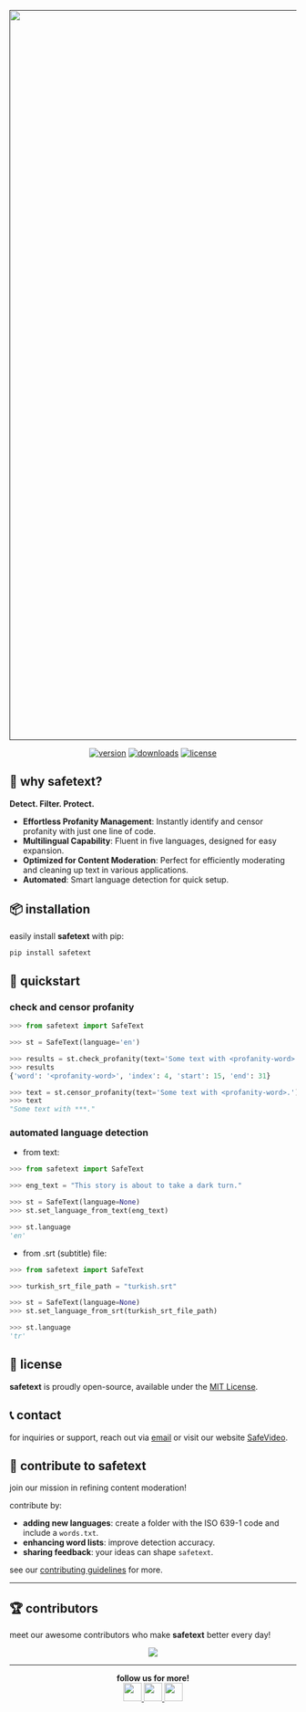 <div align="center">
  <p>
    <a align="center" href="" target="_blank">
      <img
        width="1280"
        src="https://github.com/safevideo/safetext/assets/44926076/9af66dde-3a93-4c5b-b802-cb31dffcb2e5"
      >
    </a>
  </p>

[![version](https://badge.fury.io/py/safetext.svg)](https://badge.fury.io/py/safetext)
[![downloads](https://pepy.tech/badge/safetext)](https://pepy.tech/project/safetext)
[![license](https://img.shields.io/pypi/l/safetext)](LICENSE)

</div>

## 🤔 why safetext?

**Detect. Filter. Protect.**

- **Effortless Profanity Management**: Instantly identify and censor profanity with just one line of code.
- **Multilingual Capability**: Fluent in five languages, designed for easy expansion.
- **Optimized for Content Moderation**: Perfect for efficiently moderating and cleaning up text in various applications.
- **Automated**: Smart language detection for quick setup.

## 📦 installation

easily install **safetext** with pip:

```bash
pip install safetext
```

## 🎯 quickstart

### check and censor profanity

```python
>>> from safetext import SafeText

>>> st = SafeText(language='en')

>>> results = st.check_profanity(text='Some text with <profanity-word>.')
>>> results
{'word': '<profanity-word>', 'index': 4, 'start': 15, 'end': 31}

>>> text = st.censor_profanity(text='Some text with <profanity-word>.')
>>> text
"Some text with ***."
```

### automated language detection

- from text:

```python
>>> from safetext import SafeText

>>> eng_text = "This story is about to take a dark turn."

>>> st = SafeText(language=None)
>>> st.set_language_from_text(eng_text)

>>> st.language
'en'
```

- from .srt (subtitle) file:

```python
>>> from safetext import SafeText

>>> turkish_srt_file_path = "turkish.srt"

>>> st = SafeText(language=None)
>>> st.set_language_from_srt(turkish_srt_file_path)

>>> st.language
'tr'
```

## 📜 license

**safetext** is proudly open-source, available under the [MIT License](LICENSE).

## 📞 contact

for inquiries or support, reach out via [email](mailto:support@safevideo.ai) or visit our website [SafeVideo](https://safevideo.ai/).

## 🤝 contribute to safetext

join our mission in refining content moderation!

contribute by:

- **adding new languages**: create a folder with the ISO 639-1 code and include a `words.txt`.
- **enhancing word lists**: improve detection accuracy.
- **sharing feedback**: your ideas can shape `safetext`.

see our [contributing guidelines](CONTRIBUTING.md) for more.

______________________________________________________________________

## 🏆 contributors

meet our awesome contributors who make **safetext** better every day!

<p align="center">
    <a href="https://github.com/safevideo/safetext/graphs/contributors">
      <img src="https://contrib.rocks/image?repo=safevideo/safetext" />
    </a>
</p>

______________________________________________________________________

<div align="center">
  <b>follow us for more!</b>
  <br>
  <a href="https://www.linkedin.com/company/safevideo/">
      <img
        src="https://user-images.githubusercontent.com/44926076/278822352-30e06f9b-1915-4aed-8081-6796432daa7a.png"
        height="32px"
      />
  </a>
  <a href="https://huggingface.co/safevideo">
      <img
        src="https://user-images.githubusercontent.com/34196005/278877706-ed074c9c-0938-48a1-98e8-39a322faf01d.png"
        height="32px"
      />
  </a>
  <a href="https://twitter.com/safevideo_ai">
      <img
        src="https://user-images.githubusercontent.com/34196005/278877049-141925a9-aa1b-4730-829e-74f6d08ee8ca.png"
        height="32px"
      />
  </a>
</div>
